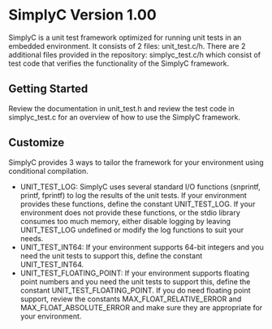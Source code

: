 # SimplyC Version 1.00
SimplyC is a unit test framework optimized for running unit tests in  an embedded environment. It consists of 2 files: unit_test.c/h. There are 2 additional files provided in the repository: simplyc_test.c/h which consist of test code that verifies the functionality of the SimplyC framework.
## Getting Started
Review the documentation in unit_test.h and review the test code in simplyc_test.c for an overview of how to use the SimplyC framework.
## Customize
SimplyC provides 3 ways to tailor the framework for your environment using conditional compilation.
- UNIT_TEST_LOG: SimplyC uses several standard I/O functions (snprintf, printf, fprintf) to log the results of the unit tests. If your environment provides these functions, define the constant UNIT_TEST_LOG. If your environment does not provide these functions, or the stdio library consumes too much memory, either disable logging by leaving UNIT_TEST_LOG undefined or modify the log functions to suit your needs.
- UNIT_TEST_INT64: If your environment supports 64-bit integers and you need the unit tests to support this, define the constant UNIT_TEST_INT64.
- UNIT_TEST_FLOATING_POINT: If your environment supports floating point numbers and you need the unit tests to support this, define the constant UNIT_TEST_FLOATING_POINT. If you do need floating point support, review the constants MAX_FLOAT_RELATIVE_ERROR and MAX_FLOAT_ABSOLUTE_ERROR and make sure they are appropriate for your environment.



